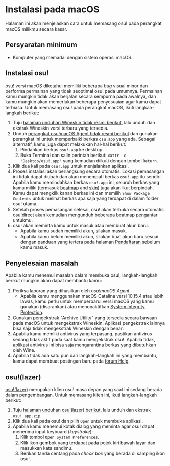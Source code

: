 # Instalasi pada macOS

Halaman ini akan menjelaskan cara untuk memasang osu! pada perangkat macOS milikmu secara kasar.

## Persyaratan minimum

- Komputer yang memadai dengan sistem operasi macOS.

## Instalasi osu!

osu! versi macOS diketahui memiliki beberapa *bug* visual minor dan performa permainan yang tidak seoptimal osu! pada umumnya. Permainan kamu mungkin tidak akan berjalan secara sempurna pada awalnya, dan kamu mungkin akan memerlukan beberapa penyesuaian agar kamu dapat terbiasa. Untuk memasang osu! pada perangkat macOS, ikuti langkah-langkah berikut:

1. Tuju [halaman unduhan Wineskin tidak resmi berikut](https://osu.ppy.sh/community/forums/topics/1106057), lalu unduh dan ekstrak Wineskin versi terbaru yang tersedia.
2. Unduh [perangkat osu!macOS Agent tidak resmi berikut](https://osu.ppy.sh/community/forums/topics/1036678) dan gunakan perangkat ini untuk memperbaiki berkas `osu.app` yang ada. Sebagai alternatif, kamu juga dapat melakukan hal-hal berikut:
   1. Pindahkan berkas `osu!.app` ke desktop.
   2. Buka Terminal dan salin perintah berikut: `xattr -c 'Desktop/osu!.app'` yang kemudian diikuti dengan tombol `Return`.
3. Klik dua kali pada `osu!.app` untuk menjalankan aplikasi.
4. Proses instalasi akan berlangsung secara otomatis. Lokasi pemasangan ini tidak dapat diubah dan akan menempati berkas `osu!.app` itu sendiri. Apabila kamu memindahkan berkas `osu!.app` ini, seluruh berkas yang kamu miliki (termasuk [beatmap](/wiki/Beatmap) and [skin](/wiki/Skin)) juga akan ikut berpindah. Kamu dapat mengkilk kanan berkas ini dan memilih `Show Package Contents` untuk melihat berkas apa saja yang terdapat di dalam folder osu! utama.
5. Setelah proses pemasangan selesai, osu! akan terbuka secara otomatis. osu!direct akan kemudian mengunduh beberapa beatmap pengantar untukmu.
6. osu! akan meminta kamu untuk masuk atau membuat akun baru.
   - Apabila kamu sudah memiliki akun, silakan masuk.
   - Apabila kamu belum memiliki akun, silakan buat akun baru sesuai dengan panduan yang tertera pada halaman [Pendaftaran](/wiki/Registration) sebelum kamu masuk.

## Penyelesaian masalah

Apabila kamu menemui masalah dalam membuka osu!, langkah-langkah berikut mungkin akan dapat membantu kamu:

1. Periksa laporan yang dihasilkan oleh *osu!macOS Agent*.
   - Apabila kamu menggunakan macOS Catalina versi 10.15.4 atau lebih lawas, kamu perlu untuk memperbarui versi macOS yang kamu gunakan (disarankan) atau menonaktifkan [System Integrity Protection](https://developer.apple.com/documentation/security/disabling_and_enabling_system_integrity_protection).
2. Gunakan pengekstrak "Archive Utility" yang tersedia secara bawaan pada macOS untuk mengekstrak Wineskin. Aplikasi pengekstrak lainnya bisa saja tidak mengekstrak Wineskin dengan benar.
3. Apabila kamu memliki antivirus yang terpasang, pastikan antivirus sedang tidak aktif pada saat kamu mengekstrak osu!. Apabila tidak, aplikasi antivirus ini bisa saja mengarantina berkas yang dibutuhkan oleh Wine.
4. Apabila tidak ada satu pun dari langkah-langkah ini yang membantu, kamu dapat membuat postingan baru pada [forum Help](https://osu.ppy.sh/community/forums/5).

## osu!(lazer)

[osu!(lazer)](/wiki/Client/Release_stream/Lazer) merupakan klien osu! masa depan yang saat ini sedang berada dalam pengembangan. Untuk memasang klien ini, ikuti langkah-langkah berikut:

1. Tuju [halaman unduhan osu!(lazer) berikut](https://github.com/ppy/osu/releases/latest), lalu unduh dan ekstrak `osu!.app.zip`.
2. Klik dua kali pada osu! dan pilih `Open` untuk membuka aplikasi.
3. Apabila kamu menemui kotak dialog yang meminta agar osu! dapat menerima input keyboard (*keystroke*):
   1. Klik tombol `Open System Preferences`.
   2. Klik ikon gembok yang terdapat pada pojok kiri bawah layar dan masukkan kata sandimu.
   3. Berikan tanda centang pada *check box* yang berada di samping ikon osu!.

